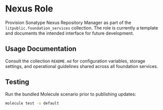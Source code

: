 # Nexus Role

Provision Sonatype Nexus Repository Manager as part of the
`litpublic.foundation_services` collection. The role is currently a template
and documents the intended interface for future development.

## Usage Documentation

Consult the collection `README.md` for configuration variables, storage
settings, and operational guidelines shared across all foundation services.

## Testing

Run the bundled Molecule scenario prior to publishing updates:

```bash
molecule test -s default
```
